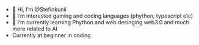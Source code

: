 - 👋 Hi, I’m @Stefinkunii
- 👀 I’m interested gaming and coding languages (phython, typescript etc) 
- 🌱 I’m currently learning Phython and web desinging web3.0 and much more related to AI
-  Currently at beginner in coding
  

<!---
Stefinkunii/Stefinkunii is a ✨ special ✨ repository because its `README.md` (this file) appears on your GitHub profile.
You can click the Preview link to take a look at your changes.
--->
